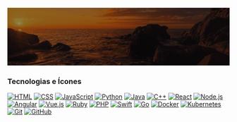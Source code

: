 ![Animação de Digitação](media/Cabeçalho.gif)

### Tecnologias e Ícones

[![HTML](https://img.shields.io/badge/-HTML-333333?style=for-the-badge&logo=html5)](#)
[![CSS](https://img.shields.io/badge/-CSS-1572B6?style=for-the-badge&logo=css3)](#)
[![JavaScript](https://img.shields.io/badge/-JavaScript-black?style=for-the-badge&logo=javascript)](#)
[![Python](https://img.shields.io/badge/-Python-3776AB?style=for-the-badge&logo=python)](#)
[![Java](https://img.shields.io/badge/-Java-007396?style=for-the-badge&logo=java)](#)
[![C++](https://img.shields.io/badge/-C++-00599C?style=for-the-badge&logo=c%2B%2B)](#)
[![React](https://img.shields.io/badge/-React-black?style=for-the-badge&logo=react)](#)
[![Node.js](https://img.shields.io/badge/-Node.js-black?style=for-the-badge&logo=node.js)](#)
[![Angular](https://img.shields.io/badge/-Angular-DD0031?style=for-the-badge&logo=angular)](#)
[![Vue.js](https://img.shields.io/badge/-Vue.js-4FC08D?style=for-the-badge&logo=vue.js)](#)
[![Ruby](https://img.shields.io/badge/-Ruby-CC342D?style=for-the-badge&logo=ruby)](#)
[![PHP](https://img.shields.io/badge/-PHP-777BB4?style=for-the-badge&logo=php)](#)
[![Swift](https://img.shields.io/badge/-Swift-FA7343?style=for-the-badge&logo=swift)](#)
[![Go](https://img.shields.io/badge/-Go-00ADD8?style=for-the-badge&logo=go)](#)
[![Docker](https://img.shields.io/badge/-Docker-black?style=for-the-badge&logo=docker)](#)
[![Kubernetes](https://img.shields.io/badge/-Kubernetes-326CE5?style=for-the-badge&logo=kubernetes)](#)
[![Git](https://img.shields.io/badge/-Git-black?style=for-the-badge&logo=git)](#)
[![GitHub](https://img.shields.io/badge/-GitHub-181717?style=for-the-badge&logo=github)](#)
